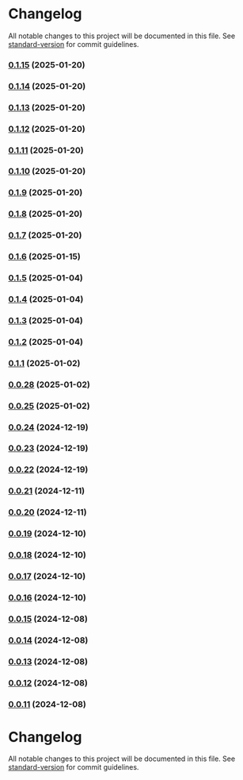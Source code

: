# Changelog

All notable changes to this project will be documented in this file. See [standard-version](https://github.com/conventional-changelog/standard-version) for commit guidelines.

### [0.1.15](https://github.com/VIIgit/awesome-charts/compare/v0.0.45...v0.1.15) (2025-01-20)

### [0.1.14](https://github.com/VIIgit/awesome-charts/compare/v0.0.44...v0.1.14) (2025-01-20)

### [0.1.13](https://github.com/VIIgit/awesome-charts/compare/v0.0.43...v0.1.13) (2025-01-20)

### [0.1.12](https://github.com/VIIgit/awesome-charts/compare/v0.0.42...v0.1.12) (2025-01-20)

### [0.1.11](https://github.com/VIIgit/awesome-charts/compare/v0.0.41...v0.1.11) (2025-01-20)

### [0.1.10](https://github.com/VIIgit/awesome-charts/compare/v0.0.40...v0.1.10) (2025-01-20)

### [0.1.9](https://github.com/VIIgit/awesome-charts/compare/v0.0.39...v0.1.9) (2025-01-20)

### [0.1.8](https://github.com/VIIgit/awesome-charts/compare/v0.0.38...v0.1.8) (2025-01-20)

### [0.1.7](https://github.com/VIIgit/awesome-charts/compare/v0.0.37...v0.1.7) (2025-01-20)

### [0.1.6](https://github.com/VIIgit/awesome-charts/compare/v0.0.36...v0.1.6) (2025-01-15)

### [0.1.5](https://github.com/VIIgit/awesome-charts/compare/v0.0.35...v0.1.5) (2025-01-04)

### [0.1.4](https://github.com/VIIgit/awesome-charts/compare/v0.0.34...v0.1.4) (2025-01-04)

### [0.1.3](https://github.com/VIIgit/awesome-charts/compare/v0.0.33...v0.1.3) (2025-01-04)

### [0.1.2](https://github.com/VIIgit/awesome-charts/compare/v0.0.32...v0.1.2) (2025-01-04)

### [0.1.1](https://github.com/VIIgit/awesome-charts/compare/v0.0.31...v0.1.1) (2025-01-02)

### [0.0.28](https://github.com/VIIgit/awesome-charts/compare/v0.0.29...v0.0.28) (2025-01-02)

### [0.0.25](https://github.com/VIIgit/awesome-charts/compare/v0.0.20...v0.0.25) (2025-01-02)

### [0.0.24](https://github.com/VIIgit/awesome-charts/compare/v0.0.23...v0.0.24) (2024-12-19)

### [0.0.23](https://github.com/VIIgit/awesome-charts/compare/v0.0.18...v0.0.23) (2024-12-19)

### [0.0.22](https://github.com/VIIgit/awesome-charts/compare/v0.0.17...v0.0.22) (2024-12-19)

### [0.0.21](https://github.com/VIIgit/awesome-charts/compare/v0.0.20...v0.0.21) (2024-12-11)

### [0.0.20](https://github.com/VIIgit/awesome-charts/compare/v0.0.16...v0.0.20) (2024-12-11)

### [0.0.19](https://github.com/VIIgit/awesome-charts/compare/v0.0.15...v0.0.19) (2024-12-10)

### [0.0.18](https://github.com/VIIgit/awesome-charts/compare/v0.0.17...v0.0.18) (2024-12-10)

### [0.0.17](https://github.com/VIIgit/awesome-charts/compare/v0.0.16...v0.0.17) (2024-12-10)

### [0.0.16](https://github.com/VIIgit/awesome-charts/compare/v0.0.15...v0.0.16) (2024-12-10)

### [0.0.15](https://github.com/VIIgit/awesome-charts/compare/v0.0.14...v0.0.15) (2024-12-08)

### [0.0.14](https://github.com/VIIgit/awesome-charts/compare/v0.0.13...v0.0.14) (2024-12-08)

### [0.0.13](https://github.com/VIIgit/awesome-charts/compare/v0.0.12...v0.0.13) (2024-12-08)

### [0.0.12](https://github.com/VIIgit/awesome-charts/compare/v0.0.11...v0.0.12) (2024-12-08)

### [0.0.11](https://github.com/VIIgit/awesome-charts/compare/v0.0.10...v0.0.11) (2024-12-08)

# Changelog

All notable changes to this project will be documented in this file. See [standard-version](https://github.com/conventional-changelog/standard-version) for commit guidelines.
